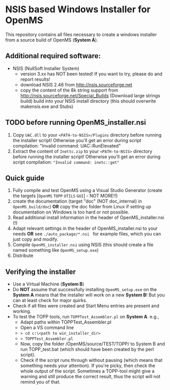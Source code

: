 NSIS based Windows Installer for OpenMS
=============

This repository contains all files necessary to create a windows installer from a source build of OpenMS (**System A**).

Additional required software:
-------------

- NSIS (NullSoft Installer System)
  - version 3.xx has NOT been tested! If you want to try, please do and report results!
  - download NSIS 2.46 from http://nsis.sourceforge.net
  - copy the content of the 8k string support from http://nsis.sourceforge.net/Special_Builds (Download large strings build)
    build into your NSIS install directory (this should overwrite makensis.exe and Stubs)


TODO before running OpenMS_installer.nsi 
-------------

 1. Copy ```UAC.dll``` to your ```<PATH-to-NSIS>/Plugins``` directory before running the installer script! Otherwise you'll get an error during script compilation: "Invalid command: UAC::RunElevated"
 1. Extract the content of ```Inettc.zip``` to your ```<PATH-to-NSIS>``` directory before running the installer script! Otherwise you'll get an error during script compilation: ```"Invalid command: inetc::get"```

Quick guide
-------------

 1. Fully compile and test OpenMS using a Visual Studio Generator (create the targets [```OpenMS``` ```TOPP``` ```UTILS``` ```GUI```] - NOT MORE!!)
 1. create the documentation (target "doc" (NOT doc_internal) in ```OpenMS_build/doc```) **OR** copy the doc folder from Linux if setting up documentation on Windows is too hard or not possible.
 1. Read additional install information in the header of OpenMS_installer.nsi (!)
 1. Adapt relevant settings in the header of OpenMS_installer.nsi to your needs **OR** see ```./auto_package/*.nsi ``` for example files, which you can just copy and modify.
 1. Compile ```OpenMS_installer.nsi``` using NSIS (this should create a file named something like ```OpenMS_setup.exe```)
 1. Distribute


Verifying the installer
-------------

 - Use a Virtual Machine (**System B**)
 - Do **NOT** assume that successfully installing ```OpenMS_setup.exe``` on the **System A** means that the installer will work on a new **System B**! But you can at least check for major quirks.
 - Check if all files were created and Start Menu entries are present and working.
 - To test the TOPP tools, run ```TOPPTest_Assembler.pl``` on **System A**. e.g.,
	- Adapt paths within TOPPTest_Assembler.pl
	- Open a VS command line
	- ```> cd c:\<path to win_installer_dir>```
	- ```> TOPPTest_Assembler.pl```
    - Now, copy the folder /OpenMS/source/TEST/TOPP/ to System B and run TOPP_test.bat (which should have been created by the perl script).
    - Check if the script runs through without pausing (which means that something needs your attention). If you're picky, then check the whole output of the script. Sometimes a TOPP-tool might give a warning and still produce the correct result, thus the script will not remind you of that.


